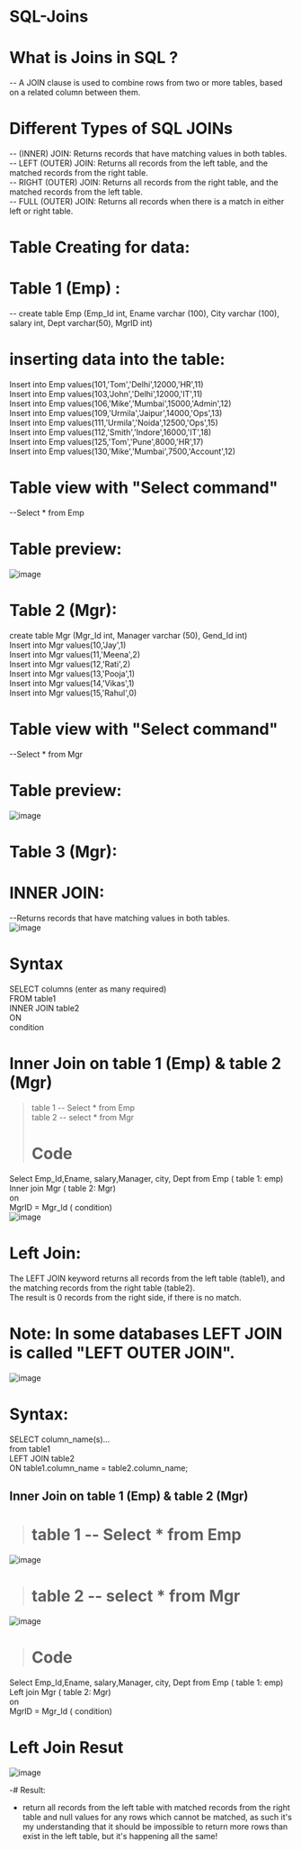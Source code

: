 # SQL-Joins
# What is Joins in SQL ?
-- A JOIN clause is used to combine rows from two or more tables, based on a related column between them.<br/>
# Different Types of SQL JOINs
-- (INNER) JOIN: Returns records that have matching values in both tables.<br/>
-- LEFT (OUTER) JOIN: Returns all records from the left table, and the matched records from the right table.<br/>
-- RIGHT (OUTER) JOIN: Returns all records from the right table, and the matched records from the left table. <br/>
-- FULL (OUTER) JOIN: Returns all records when there is a match in either left or right table. <br/>

# Table Creating for data:<br/>
# Table 1 (Emp) :<br/>
-- create table Emp (Emp_Id int, Ename varchar (100), City varchar (100), salary int, Dept varchar(50), MgrID int)<br/>
# inserting data into the table:<br/>
Insert into Emp values(101,'Tom','Delhi',12000,'HR',11) <br/>
Insert into Emp values(103,'John','Delhi',12000,'IT',11) <br/>
Insert into Emp values(106,'Mike','Mumbai',15000,'Admin',12) <br/>
Insert into Emp values(109,'Urmila','Jaipur',14000,'Ops',13) <br/>
Insert into Emp values(111,'Urmila','Noida',12500,'Ops',15) <br/>
Insert into Emp values(112,'Smith','Indore',16000,'IT',18) <br/>
Insert into Emp values(125,'Tom','Pune',8000,'HR',17) <br/>
Insert into Emp values(130,'Mike','Mumbai',7500,'Account',12) <br/>

# Table view with "Select command"<br/>
--Select * from Emp<br/>
# Table preview: <br/>
![image](https://github.com/Animeshkumarsaini/SQL-Joins.sql/assets/143740775/d0c621fc-c2f0-4cb2-a7f6-04b989a98c97)

# Table 2 (Mgr): <br/>

create table Mgr (Mgr_Id int, Manager varchar (50), Gend_Id int)<br/>
Insert into Mgr values(10,'Jay',1)<br/>
Insert into Mgr values(11,'Meena',2)<br/>
Insert into Mgr values(12,'Rati',2)<br/>
Insert into Mgr values(13,'Pooja',1)<br/>
Insert into Mgr values(14,'Vikas',1)<br/>
Insert into Mgr values(15,'Rahul',0)<br/>

# Table view with "Select command"<br/>
--Select * from Mgr<br/>
# Table preview: <br/>
![image](https://github.com/Animeshkumarsaini/SQL-Joins.sql/assets/143740775/2f4a5cdc-96a6-4022-bbc1-40e364956ea0)

# Table 3 (Mgr): <br/>

# INNER JOIN: <br/>
--Returns records that have matching values in both tables.<br/>
![image](https://github.com/Animeshkumarsaini/SQL-Joins.sql/assets/143740775/69426aa1-2d85-4ea5-b8bb-108845628854)

# Syntax<br/>
SELECT columns (enter as many required)    <br/>
FROM table1    <br/>
INNER JOIN table2 <br/>
ON <br/>
condition <br/>

# Inner Join on table 1 (Emp) & table 2 (Mgr)
> table 1 -- Select * from Emp<br/>
> table 2 -- select * from Mgr<br/>
> # Code <br/>
Select Emp_Id,Ename, salary,Manager, city, Dept from Emp ( table 1: emp)<br/>
Inner join Mgr ( table 2: Mgr)<br/>
on<br/>
MgrID = Mgr_Id  ( condition)<br/>
![image](https://github.com/Animeshkumarsaini/SQL-Joins.sql/assets/143740775/c4728c9c-c93f-44b0-b6be-9bb841d46dbb)

# Left Join: <br/>
The LEFT JOIN keyword returns all records from the left table (table1), and the matching records from the right table (table2).<br/> The result is 0 records from the right side, if there is no match.<br/>

# Note: In some databases LEFT JOIN is called "LEFT OUTER JOIN".<br/>
![image](https://github.com/Animeshkumarsaini/SQL-Joins.sql/assets/143740775/8dba9a42-2279-408d-828d-0c8f467cbf94)

# Syntax: 
SELECT column_name(s)...<br/> from table1<br/>
LEFT JOIN table2<br/>
ON table1.column_name = table2.column_name;<br/>

## Inner Join on table 1 (Emp) & table 2 (Mgr)
> # table 1 -- Select * from Emp<br/>
![image](https://github.com/Animeshkumarsaini/SQL-Joins.sql/assets/143740775/487027f1-7e33-432d-b98f-10017c185332)

># table 2 -- select * from Mgr<br/>
![image](https://github.com/Animeshkumarsaini/SQL-Joins.sql/assets/143740775/825e7861-a2bd-4333-b4d2-260a66b9b361)

> # Code <br/>
Select Emp_Id,Ename, salary,Manager, city, Dept from Emp ( table 1: emp)<br/>
Left join Mgr ( table 2: Mgr)<br/>
on<br/>
MgrID = Mgr_Id  ( condition)<br/>

# Left Join Resut
![image](https://github.com/Animeshkumarsaini/SQL-Joins.sql/assets/143740775/6c96de9e-4aaf-4649-a492-8cd02e21859f)

-# Result:
-  return all records from the left table with matched records from the right table and null values for any rows which cannot be matched, as such it's my understanding that it should be impossible to return more rows than exist in the left table, but it's happening all the same!




 

